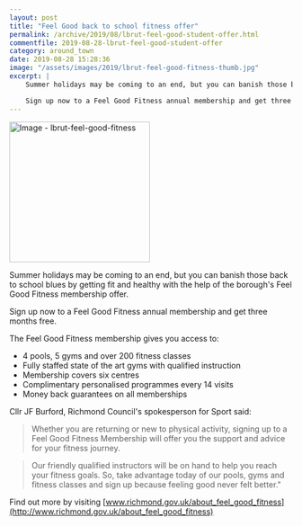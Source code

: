 ```yaml
---
layout: post
title: "Feel Good back to school fitness offer"
permalink: /archive/2019/08/lbrut-feel-good-student-offer.html
commentfile: 2019-08-28-lbrut-feel-good-student-offer
category: around_town
date: 2019-08-28 15:28:36
image: "/assets/images/2019/lbrut-feel-good-fitness-thumb.jpg"
excerpt: |
    Summer holidays may be coming to an end, but you can banish those back to school blues by getting fit and healthy with the help of the borough's Feel Good Fitness membership offer.

    Sign up now to a Feel Good Fitness annual membership and get three months free.
---
```

<a href="/assets/images/2019/lbrut-feel-good-fitness.jpg" title="Click for a larger image"><img src="/assets/images/2019/lbrut-feel-good-fitness-thumb.jpg" width="250" alt="Image - lbrut-feel-good-fitness"  class="photo right"/></a>


Summer holidays may be coming to an end, but you can banish those back to school blues by getting fit and healthy with the help of the borough's Feel Good Fitness membership offer.

Sign up now to a Feel Good Fitness annual membership and get three months free.

The Feel Good Fitness membership gives you access to:

- 4 pools, 5 gyms and over 200 fitness classes
- Fully staffed state of the art gyms with qualified instruction
- Membership covers six centres
- Complimentary personalised programmes every 14 visits
- Money back guarantees on all memberships

Cllr JF Burford, Richmond Council's spokesperson for Sport said:

> Whether you are returning or new to physical activity, signing up to a Feel Good Fitness Membership will offer you the support and advice for your fitness journey.

> Our friendly qualified instructors will be on hand to help you reach your fitness goals. So, take advantage today of our pools, gyms and fitness classes and sign up because feeling good never felt better."

Find out more by visiting [www.richmond.gov.uk/about_feel_good_fitness](http://www.richmond.gov.uk/about_feel_good_fitness)
